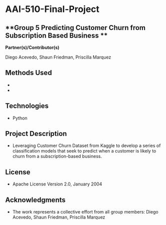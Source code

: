 ﻿# AAI-510-Final-Project
 
**Group 5 Predicting Customer Churn from Subscription Based Business **
-  

**Partner(s)/Contributor(s)**

Diego Acevedo, Shaun Friedman, Priscilla Marquez

**Methods Used**
- 
- 
-

**Technologies**
-
- Python

**Project Description**
-
- Leveraging Customer Churn Dataset from Kaggle to develop a series of classification models that seek to predict when a customer is likely to churn from a subscription-based business. 


**License**
-
- Apache License Version 2.0, January 2004

**Acknowledgments**
-
- The work represents a collective effort from all group members:  Diego Acevedo, Shaun Friedman, Priscilla Marquez
